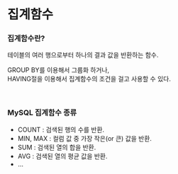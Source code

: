 집계함수
===

### 집계함수란?

테이블의 여러 행으로부터 하나의 결과 값을 반환하는 함수.

GROUP BY를 이용해서 그룹화 하거나, <br>
HAVING절을 이용해서 집계함수의 조건을 걸고 사용할 수 있다.

<br>

### MySQL 집계함수 종류

- COUNT : 검색된 행의 수를 반환.
- MIN, MAX : 컬럼 값 중 가장 작은(or 큰) 값을 반환.
- SUM : 검색된 열의 합을 반환.
- AVG : 검색된 열의 평균 값을 반환.
- ...

<br>